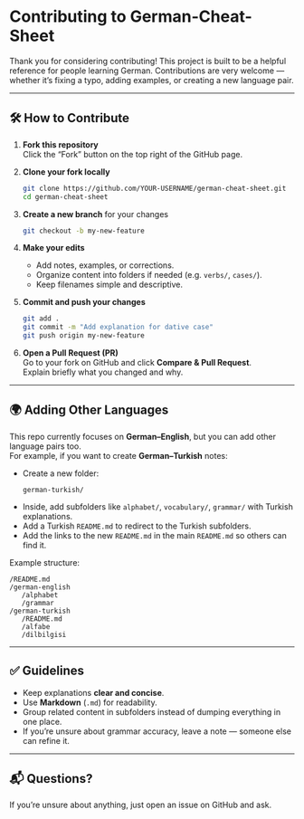 # Contributing to German-Cheat-Sheet

Thank you for considering contributing! This project is built to be a helpful reference for people learning German. Contributions are very welcome — whether it’s fixing a typo, adding examples, or creating a new language pair.

---

## 🛠 How to Contribute

1. **Fork this repository**  
   Click the “Fork” button on the top right of the GitHub page.

2. **Clone your fork locally**  
   ```bash
   git clone https://github.com/YOUR-USERNAME/german-cheat-sheet.git
   cd german-cheat-sheet
   ```

3. **Create a new branch** for your changes  
   ```bash
   git checkout -b my-new-feature
   ```

4. **Make your edits**  
   - Add notes, examples, or corrections.  
   - Organize content into folders if needed (e.g. `verbs/`, `cases/`).  
   - Keep filenames simple and descriptive.  

5. **Commit and push your changes**  
   ```bash
   git add .
   git commit -m "Add explanation for dative case"
   git push origin my-new-feature
   ```

6. **Open a Pull Request (PR)**  
   Go to your fork on GitHub and click **Compare & Pull Request**.  
   Explain briefly what you changed and why.  

---

## 🌍 Adding Other Languages

This repo currently focuses on **German–English**, but you can add other language pairs too.  
For example, if you want to create **German–Turkish** notes:

- Create a new folder:  
  ```
  german-turkish/
  ```
- Inside, add subfolders like `alphabet/`, `vocabulary/`, `grammar/` with Turkish explanations. 
- Add a Turkish `README.md` to redirect to the Turkish subfolders.
- Add the links to the new `README.md` in the main `README.md` so others can find it.

Example structure:
```
/README.md
/german-english
   /alphabet
   /grammar
/german-turkish
   /README.md
   /alfabe
   /dilbilgisi
```

---

## ✅ Guidelines

- Keep explanations **clear and concise**.  
- Use **Markdown** (`.md`) for readability.  
- Group related content in subfolders instead of dumping everything in one place.  
- If you’re unsure about grammar accuracy, leave a note — someone else can refine it.  

---

## 📬 Questions?

If you’re unsure about anything, just open an issue on GitHub and ask.  
